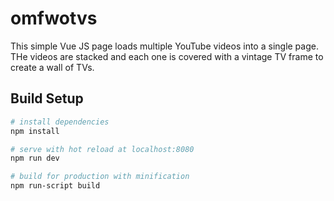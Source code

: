 # omfwotvs

This simple Vue JS page loads multiple YouTube videos into a single page. THe videos are stacked and each one is covered with a vintage TV frame to create a wall of TVs.

## Build Setup

``` bash
# install dependencies
npm install

# serve with hot reload at localhost:8080
npm run dev

# build for production with minification
npm run-script build

